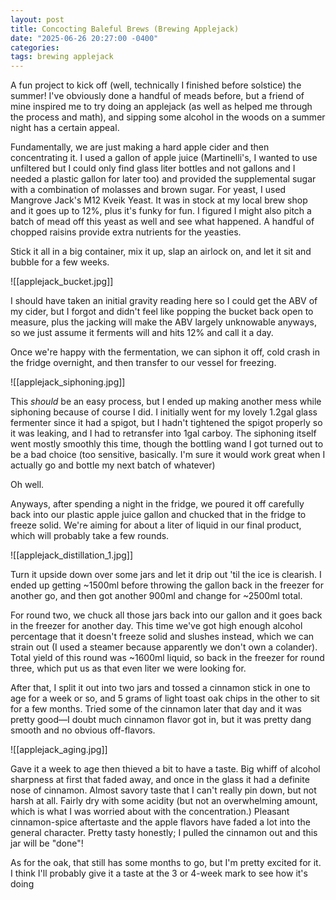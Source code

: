 ```yaml
---
layout: post
title: Concocting Baleful Brews (Brewing Applejack)
date: "2025-06-26 20:27:00 -0400"
categories: 
tags: brewing applejack
---
```


A fun project to kick off (well, technically I finished before solstice) the summer! I've obviously done a handful of meads before, but a friend of mine inspired me to try doing an applejack (as well as helped me through the process and math), and sipping some alcohol in the woods on a summer night has a certain appeal. 

Fundamentally, we are just making a hard apple cider and then concentrating it. I used a gallon of apple juice (Martinelli's, I wanted to use unfiltered but I could only find glass liter bottles and not gallons and I needed a plastic gallon for later too) and provided the supplemental sugar with a combination of molasses and brown sugar. For yeast, I used Mangrove Jack's M12 Kveik Yeast. It was in stock at my local brew shop and it goes up to 12%, plus it's funky for fun. I figured I might also pitch a batch of mead off this yeast as well and see what happened. A handful of chopped raisins provide extra nutrients for the yeasties.

Stick it all in a big container, mix it up, slap an airlock on, and let it sit and bubble for a few weeks. 

![[applejack_bucket.jpg]]

I should have taken an initial gravity reading here so I could get the ABV of my cider, but I forgot and didn't feel like popping the bucket back open to measure, plus the jacking will make the ABV largely unknowable anyways, so we just assume it ferments will and hits 12% and call it a day.

Once we're happy with the fermentation, we can siphon it off, cold crash in the fridge overnight, and then transfer to our vessel for freezing.

![[applejack_siphoning.jpg]]

This *should* be an easy process, but I ended up making another mess while siphoning because of course I did. I initially went for my lovely 1.2gal glass fermenter since it had a spigot, but I hadn't tightened the spigot properly so it was leaking, and I had to retransfer into 1gal carboy. The siphoning itself went mostly smoothly this time, though the bottling wand I got turned out to be a bad choice (too sensitive, basically. I'm sure it would work great when I actually go and bottle my next batch of whatever)

Oh well.

Anyways, after spending a night in the fridge, we poured it off carefully back into our plastic apple juice gallon and chucked that in the fridge to freeze solid. We're aiming for about a liter of liquid in our final product, which will probably take a few rounds.

![[applejack_distillation_1.jpg]]

Turn it upside down over some jars and let it drip out 'til the ice is clearish. I ended up getting ~1500ml before throwing the gallon back in the freezer for another go, and then got another 900ml and change for ~2500ml total.

For round two, we chuck all those jars back into our gallon and it goes back in the freezer for another day. This time we've got high enough alcohol percentage that it doesn't freeze solid and slushes instead, which we can strain out (I used a steamer because apparently we don't own a colander). Total yield of this round was ~1600ml liquid, so back in the freezer for round three, which put us as that even liter we were looking for.

After that, I split it out into two jars and tossed a cinnamon stick in one to age for a week or so, and 5 grams of light toast oak chips in the other to sit for a few months. Tried some of the cinnamon later that day and it was pretty good—I doubt much cinnamon flavor got in, but it was pretty dang smooth and no obvious off-flavors.

![[applejack_aging.jpg]]

Gave it a week to age then thieved a bit to have a taste. Big whiff of alcohol sharpness at first that faded away, and once in the glass it had a definite nose of cinnamon. Almost savory taste that I can't really pin down, but not harsh at all. Fairly dry with some acidity (but not an overwhelming amount, which is what I was worried about with the concentration.) Pleasant cinnamon-spice aftertaste and the apple flavors have faded a lot into the general character. Pretty tasty honestly; I pulled the cinnamon out and this jar will be "done"!

As for the oak, that still has some months to go, but I'm pretty excited for it. I think I'll probably give it a taste at the 3 or 4-week mark to see how it's doing